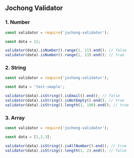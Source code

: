 ## Jochong Validator
### 1. Number
```javascript
const validator = require('jochong-validator');

const data = 12;

validator(data).isNumber().range(1, 11).end(); // false
validator(data).isNumber().range(1, 13).end(); // true
```

### 2. String
```javascript
const validator = require('jochong-validator');

const data = 'test-smaple';

validator(data).isString().isEmail().end(); // false
validator(data).isString().isNotEmpty().end(); // true
validator(data).isString().length(1, 100).end(); // true
```
### 3. Array
```javascript
const validator = require('jochong-validator');

const data = [1,2,3];

validator(data).isString().isAllNumber().end(); // true
validator(data).isString().length(1, 2).end(); // false
```
